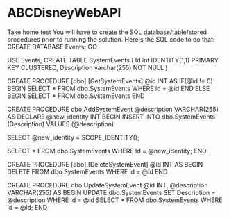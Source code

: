 # ABCDisneyWebAPI
Take home test
You will have to create the SQL database/table/stored procedures prior to running the solution. Here's the SQL code to do that:
CREATE DATABASE Events;
GO

USE Events;
CREATE TABLE SystemEvents
(
Id int IDENTITY(1,1) PRIMARY KEY CLUSTERED,
Description varchar(255) NOT NULL
)

CREATE PROCEDURE [dbo].[GetSystemEvents] @id INT
AS
IF(@id != 0)
	BEGIN
	SELECT * FROM dbo.SystemEvents
	WHERE id = @id
	END
ELSE
	BEGIN
	SELECT * FROM dbo.SystemEvents
	END

CREATE PROCEDURE dbo.AddSystemEvent @description VARCHAR(255)
AS
DECLARE @new_identity INT
BEGIN
INSERT INTO dbo.SystemEvents
(Description)
VALUES
(@description)

SELECT @new_identity = SCOPE_IDENTITY();

SELECT * FROM dbo.SystemEvents
WHERE Id = @new_identity;
END

CREATE PROCEDURE [dbo].[DeleteSystemEvent] @id INT
AS
BEGIN
DELETE FROM dbo.SystemEvents
WHERE id = @id
END

CREATE PROCEDURE dbo.UpdateSystemEvent @id INT, @description VARCHAR(255)
AS
BEGIN
UPDATE dbo.SystemEvents
SET Description = @description
WHERE Id = @id
SELECT * FROM dbo.SystemEvents
WHERE Id = @id;
END
